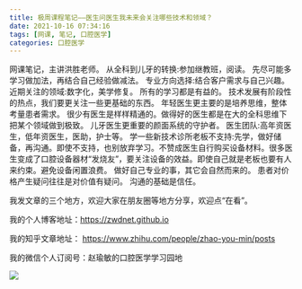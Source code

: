 ```yaml
---
title: 极周课程笔记——医生问医生我未来会关注哪些技术和领域？
date: 2021-10-16 07:34:16
tags: [网课, 笔记, 口腔医学]
categories: 口腔医学
---
```

网课笔记，主讲洪胜老师。
从全科到儿牙的转换:参加继教班，阅读。
先尽可能多学习做加法，再结合自己经验做减法。
专业方向选择:结合客户需求与自己兴趣。
近期关注的领域:数字化，美学修复。
所有的学习都是有益的。
技术发展有阶段性的热点，我们要更关注一些更基础的东西。
年轻医生更主要的是培养思维，整体考量患者需求。
很少有医生是样样精通的。做得好的医生都是在大的全科思维下把某个领域做到极致。
儿牙医生更重要的颜面系统的守护者。
医生团队:高年资医生，低年资医生，医助，护士等。
学一些新技术诊所老板不支持:先学，做好储备，再沟通。即使不支持，也别放弃学习。不赞成医生自行购买设备材料。很多医生变成了口腔设备器材“发烧友”，要关注设备的效益。即使自己就是老板也要有人来约束。避免设备闲置浪费。
做好自己专业的事，其它会自然而来的。
患者对价格产生疑问往往是对价值有疑问。
沟通的基础是信任。

我发文章的三个地方，欢迎大家在朋友圈等地方分享，欢迎点“在看”。

我的个人博客地址：https://zwdnet.github.io

我的知乎文章地址： https://www.zhihu.com/people/zhao-you-min/posts

我的微信个人订阅号：赵瑜敏的口腔医学学习园地


![](https://zymblog-1258069789.cos.ap-chengdu.myqcloud.com/other/wx.jpg)